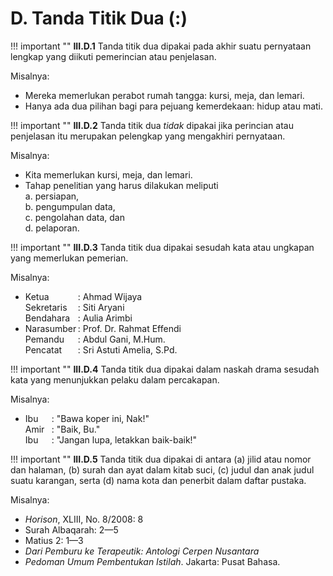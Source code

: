 # D. Tanda Titik Dua (:)

!!! important ""
	**III.D.1** Tanda titik dua dipakai pada akhir suatu pernyataan lengkap yang diikuti pemerincian atau penjelasan.

Misalnya:

- Mereka memerlukan perabot rumah tangga: kursi, meja, dan lemari.
- Hanya ada dua pilihan bagi para pejuang kemerdekaan: hidup atau mati.

!!! important ""
	**III.D.2** Tanda titik dua *tidak* dipakai jika perincian atau penjelasan itu merupakan pelengkap yang mengakhiri pernyataan.

Misalnya:

- Kita memerlukan kursi, meja, dan lemari.
- Tahap penelitian yang harus dilakukan meliputi  
a. persiapan,  
b. pengumpulan data,  
c. pengolahan data, dan  
d. pelaporan.  

!!! important ""
	**III.D.3** Tanda titik dua dipakai sesudah kata atau ungkapan yang memerlukan pemerian.

Misalnya:

- <span style="display: inline-block; width: 6em;">Ketua</span>: Ahmad Wijaya  
<span style="display: inline-block; width: 6em;">Sekretaris</span>: Siti Aryani  
<span style="display: inline-block; width: 6em;">Bendahara</span>: Aulia Arimbi
- <span style="display: inline-block; width: 6em;">Narasumber</span>: Prof. Dr. Rahmat Effendi  
<span style="display: inline-block; width: 6em;">Pemandu</span>: Abdul Gani, M.Hum.  
<span style="display: inline-block; width: 6em;">Pencatat</span>: Sri Astuti Amelia, S.Pd.  

!!! important ""
	**III.D.4** Tanda titik dua dipakai dalam naskah drama sesudah kata yang menunjukkan pelaku dalam percakapan.

Misalnya:

- <span style="display: inline-block; width: 3em;">Ibu</span>: "Bawa koper ini, Nak!"  
<span style="display: inline-block; width: 3em;">Amir</span>: "Baik, Bu."  
<span style="display: inline-block; width: 3em;">Ibu</span>: "Jangan lupa, letakkan baik-baik!"  

!!! important ""
	**III.D.5** Tanda titik dua dipakai di antara (a) jilid atau nomor dan halaman, (b) surah dan ayat dalam kitab suci, (c) judul dan anak judul suatu karangan, serta (d) nama kota dan penerbit dalam daftar pustaka.

Misalnya:

- *Horison*, XLIII, No. 8/2008: 8
- Surah Albaqarah: 2—5
- Matius 2: 1—3
- *Dari Pemburu ke Terapeutik: Antologi Cerpen Nusantara*
- *Pedoman Umum Pembentukan Istilah*. Jakarta: Pusat Bahasa.
